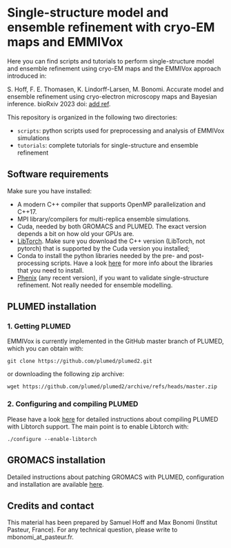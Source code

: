 # Single-structure model and ensemble refinement with cryo-EM maps and EMMIVox

Here you can find scripts and tutorials to perform single-structure model and ensemble refinement
using cryo-EM maps and the EMMIVox approach introduced in:

S. Hoff, F. E. Thomasen, K. Lindorff-Larsen, M. Bonomi. Accurate model and ensemble refinement using cryo-electron microscopy maps and Bayesian inference.
bioRxiv 2023 doi: [add ref](). 

This repository is organized in the following two directories:
* `scripts`: python scripts used for preprocessing and analysis of EMMIVox simulations
* `tutorials`: complete tutorials for single-structure and ensemble refinement

## **Software requirements**

 Make sure you have installed:

 * A modern C++ compiler that supports OpenMP parallelization and C++17.
 * MPI library/compilers for multi-replica ensemble simulations.
 * Cuda, needed by both GROMACS and PLUMED. The exact version depends a bit on how old your GPUs are.
 * [LibTorch](https://pytorch.org/get-started/locally/). Make sure you download the C++ version (LibTorch, not pytorch) that is supported by the Cuda version you installed; 
 * Conda to install the python libraries needed by the pre- and post-processing scripts. Have a look [here](https://github.com/maxbonomi/EMMIVox/tree/main/scripts) for more info about the libraries that you need to install.
 * [Phenix](https://phenix-online.org/documentation/index.html) (any recent version), if you want to validate single-structure refinement. Not really needed for ensemble modelling.

## **PLUMED installation**

### 1. Getting PLUMED

EMMIVox is currently implemented in the GitHub master branch of PLUMED, which you can obtain with:

`git clone https://github.com/plumed/plumed2.git`

or downloading the following zip archive:

`wget https://github.com/plumed/plumed2/archive/refs/heads/master.zip`

### 2. Configuring and compiling PLUMED
 
Please have a look [here](https://www.plumed.org/doc-master/user-doc/html/_i_s_d_b.html) for detailed instructions about compiling PLUMED with Libtorch support.
The main point is to enable Libtorch with:

`./configure --enable-libtorch`

## **GROMACS installation**

Detailed instructions about patching GROMACS with PLUMED, configuration and installation are available [here](https://www.plumed.org/doc-master/user-doc/html/_installation.html).

## **Credits and contact**

This material has been prepared by Samuel Hoff and Max Bonomi (Institut Pasteur, France).
For any technical question, please write to mbonomi_at_pasteur.fr.
